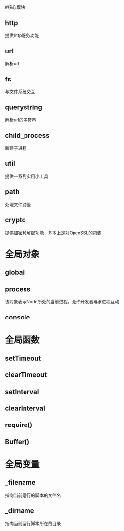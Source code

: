 #核心模块

## http 
提供http服务功能
## url
解析url
## fs
与文件系统交互
## querystring
解析url的字符串
## child_process
新建子进程
## util
提供一系列实用小工具
## path
处理文件路径
## crypto 
提供加密和解密功能，基本上是对OpenSSL的包装


# 全局对象

## global

## process

该对象表示Node所处的当前进程，允许开发者与该进程互动

## console

# 全局函数

## setTimeout

## clearTimeout

## setInterval

## clearInterval

## require()

## Buffer()


# 全局变量


## _filename
指向当前运行的脚本的文件名

## _dirname
指向当前运行脚本所在的目录
